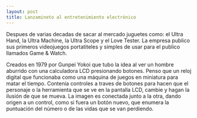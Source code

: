 ```yaml
---
layout: post
title: Lanzamineto al entretenimiento electrónico
---
```


Despues de varias decadas de sacar al mercado juguetes como: el Ultra Hand, la Ultra Machine, la Ultra Scope y el Love Tester. La empresa publico sus primeros videojuegos portatiteles y simples de usar para el publico llamados Game & Watch.



Creados en 1979 por Gunpei Yokoi que tubo la idea al ver un hombre aburrido con una calculadora LCD presionando botones. Penso que un reloj digital que funcionaba como una máquina de juegos en miniatura para matar el tiempo. Contenia controles a traves de botones para hacen que el personaje o la herramienta que se ve en la pantalla LCD, cambie y hagan la ilusión de que se mueva. La imagen es conectada junto a la otra, dando origen a un control, como si fuera un botón nuevo, que enumera la puntuación del número o de las vidas que se van perdiendo.
